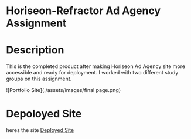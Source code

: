 # Horiseon-Refractor Ad Agency Assignment 

# Description
This is the completed product after making Horiseon Ad Agency site more accessible and ready for deployment. I worked with two different study groups on this assignment. 

![Portfolio  Site](./assets/images/final page.png)

# Depoloyed Site
heres the site
[Deployed Site](https://aftaab-dobani.github.io/Horiseon-Refractor/)
